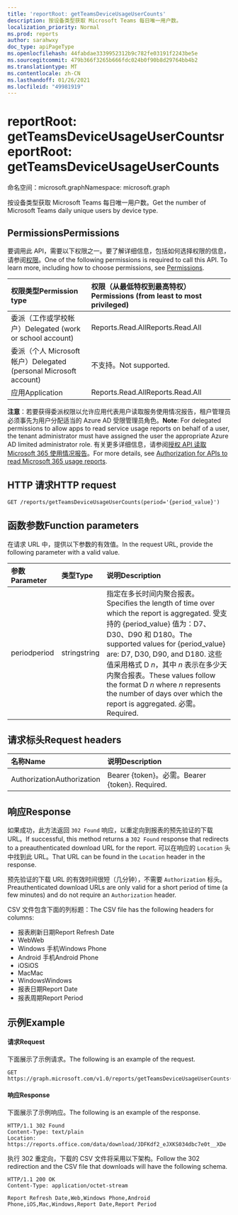 ```yaml
---
title: 'reportRoot: getTeamsDeviceUsageUserCounts'
description: 按设备类型获取 Microsoft Teams 每日唯一用户数。
localization_priority: Normal
ms.prod: reports
author: sarahwxy
doc_type: apiPageType
ms.openlocfilehash: 44fabdae3339952312b9c782fe03191f2243be5e
ms.sourcegitcommit: 479b366f3265b666fdc024b0f90b8d29764bb4b2
ms.translationtype: MT
ms.contentlocale: zh-CN
ms.lasthandoff: 01/26/2021
ms.locfileid: "49981919"
---
```

# <a name="reportroot-getteamsdeviceusageusercounts"></a><span data-ttu-id="55315-103">reportRoot: getTeamsDeviceUsageUserCounts</span><span class="sxs-lookup"><span data-stu-id="55315-103">reportRoot: getTeamsDeviceUsageUserCounts</span></span>

<span data-ttu-id="55315-104">命名空间：microsoft.graph</span><span class="sxs-lookup"><span data-stu-id="55315-104">Namespace: microsoft.graph</span></span>

<span data-ttu-id="55315-105">按设备类型获取 Microsoft Teams 每日唯一用户数。</span><span class="sxs-lookup"><span data-stu-id="55315-105">Get the number of Microsoft Teams daily unique users by device type.</span></span>

## <a name="permissions"></a><span data-ttu-id="55315-106">Permissions</span><span class="sxs-lookup"><span data-stu-id="55315-106">Permissions</span></span>

<span data-ttu-id="55315-p101">要调用此 API，需要以下权限之一。要了解详细信息，包括如何选择权限的信息，请参阅[权限](/graph/permissions-reference)。</span><span class="sxs-lookup"><span data-stu-id="55315-p101">One of the following permissions is required to call this API. To learn more, including how to choose permissions, see [Permissions](/graph/permissions-reference).</span></span>

| <span data-ttu-id="55315-109">权限类型</span><span class="sxs-lookup"><span data-stu-id="55315-109">Permission type</span></span>                        | <span data-ttu-id="55315-110">权限（从最低特权到最高特权）</span><span class="sxs-lookup"><span data-stu-id="55315-110">Permissions (from least to most privileged)</span></span> |
| :------------------------------------- | :--------------------------------------- |
| <span data-ttu-id="55315-111">委派（工作或学校帐户）</span><span class="sxs-lookup"><span data-stu-id="55315-111">Delegated (work or school account)</span></span>     | <span data-ttu-id="55315-112">Reports.Read.All</span><span class="sxs-lookup"><span data-stu-id="55315-112">Reports.Read.All</span></span>                         |
| <span data-ttu-id="55315-113">委派（个人 Microsoft 帐户）</span><span class="sxs-lookup"><span data-stu-id="55315-113">Delegated (personal Microsoft account)</span></span> | <span data-ttu-id="55315-114">不支持。</span><span class="sxs-lookup"><span data-stu-id="55315-114">Not supported.</span></span>                           |
| <span data-ttu-id="55315-115">应用</span><span class="sxs-lookup"><span data-stu-id="55315-115">Application</span></span>                            | <span data-ttu-id="55315-116">Reports.Read.All</span><span class="sxs-lookup"><span data-stu-id="55315-116">Reports.Read.All</span></span>                         |

<span data-ttu-id="55315-117">**注意**：若要获得委派权限以允许应用代表用户读取服务使用情况报告，租户管理员必须事先为用户分配适当的 Azure AD 受限管理员角色。</span><span class="sxs-lookup"><span data-stu-id="55315-117">**Note**: For delegated permissions to allow apps to read service usage reports on behalf of a user, the tenant administrator must have assigned the user the appropriate Azure AD limited administrator role.</span></span> <span data-ttu-id="55315-118">有关更多详细信息，请参阅[授权 API 读取 Microsoft 365 使用情况报告](/graph/reportroot-authorization)。</span><span class="sxs-lookup"><span data-stu-id="55315-118">For more details, see [Authorization for APIs to read Microsoft 365 usage reports](/graph/reportroot-authorization).</span></span>

## <a name="http-request"></a><span data-ttu-id="55315-119">HTTP 请求</span><span class="sxs-lookup"><span data-stu-id="55315-119">HTTP request</span></span>

<!-- { "blockType": "ignored" } -->

```http
GET /reports/getTeamsDeviceUsageUserCounts(period='{period_value}')
```

## <a name="function-parameters"></a><span data-ttu-id="55315-120">函数参数</span><span class="sxs-lookup"><span data-stu-id="55315-120">Function parameters</span></span>

<span data-ttu-id="55315-121">在请求 URL 中，提供以下参数的有效值。</span><span class="sxs-lookup"><span data-stu-id="55315-121">In the request URL, provide the following parameter with a valid value.</span></span>

| <span data-ttu-id="55315-122">参数</span><span class="sxs-lookup"><span data-stu-id="55315-122">Parameter</span></span> | <span data-ttu-id="55315-123">类型</span><span class="sxs-lookup"><span data-stu-id="55315-123">Type</span></span>   | <span data-ttu-id="55315-124">说明</span><span class="sxs-lookup"><span data-stu-id="55315-124">Description</span></span>                              |
| :-------- | :----- | :--------------------------------------- |
| <span data-ttu-id="55315-125">period</span><span class="sxs-lookup"><span data-stu-id="55315-125">period</span></span>    | <span data-ttu-id="55315-126">string</span><span class="sxs-lookup"><span data-stu-id="55315-126">string</span></span> | <span data-ttu-id="55315-127">指定在多长时间内聚合报表。</span><span class="sxs-lookup"><span data-stu-id="55315-127">Specifies the length of time over which the report is aggregated.</span></span> <span data-ttu-id="55315-128">受支持的 {period_value} 值为：D7、D30、D90 和 D180。</span><span class="sxs-lookup"><span data-stu-id="55315-128">The supported values for {period_value} are: D7, D30, D90, and D180.</span></span> <span data-ttu-id="55315-129">这些值采用格式 D *n*，其中 *n* 表示在多少天内聚合报表。</span><span class="sxs-lookup"><span data-stu-id="55315-129">These values follow the format D *n* where *n* represents the number of days over which the report is aggregated.</span></span> <span data-ttu-id="55315-130">必需。</span><span class="sxs-lookup"><span data-stu-id="55315-130">Required.</span></span> |

## <a name="request-headers"></a><span data-ttu-id="55315-131">请求标头</span><span class="sxs-lookup"><span data-stu-id="55315-131">Request headers</span></span>

| <span data-ttu-id="55315-132">名称</span><span class="sxs-lookup"><span data-stu-id="55315-132">Name</span></span>          | <span data-ttu-id="55315-133">说明</span><span class="sxs-lookup"><span data-stu-id="55315-133">Description</span></span>               |
| :------------ | :------------------------ |
| <span data-ttu-id="55315-134">Authorization</span><span class="sxs-lookup"><span data-stu-id="55315-134">Authorization</span></span> | <span data-ttu-id="55315-p104">Bearer {token}。必需。</span><span class="sxs-lookup"><span data-stu-id="55315-p104">Bearer {token}. Required.</span></span> |

## <a name="response"></a><span data-ttu-id="55315-137">响应</span><span class="sxs-lookup"><span data-stu-id="55315-137">Response</span></span>

<span data-ttu-id="55315-138">如果成功，此方法返回 `302 Found` 响应，以重定向到报表的预先验证的下载 URL。</span><span class="sxs-lookup"><span data-stu-id="55315-138">If successful, this method returns a `302 Found` response that redirects to a preauthenticated download URL for the report.</span></span> <span data-ttu-id="55315-139">可以在响应的 `Location` 头中找到此 URL。</span><span class="sxs-lookup"><span data-stu-id="55315-139">That URL can be found in the `Location` header in the response.</span></span>

<span data-ttu-id="55315-140">预先验证的下载 URL 的有效时间很短（几分钟），不需要 `Authorization` 标头。</span><span class="sxs-lookup"><span data-stu-id="55315-140">Preauthenticated download URLs are only valid for a short period of time (a few minutes) and do not require an `Authorization` header.</span></span>

<span data-ttu-id="55315-141">CSV 文件包含下面的列标题：</span><span class="sxs-lookup"><span data-stu-id="55315-141">The CSV file has the following headers for columns:</span></span>

- <span data-ttu-id="55315-142">报表刷新日期</span><span class="sxs-lookup"><span data-stu-id="55315-142">Report Refresh Date</span></span>
- <span data-ttu-id="55315-143">Web</span><span class="sxs-lookup"><span data-stu-id="55315-143">Web</span></span>
- <span data-ttu-id="55315-144">Windows 手机</span><span class="sxs-lookup"><span data-stu-id="55315-144">Windows Phone</span></span>
- <span data-ttu-id="55315-145">Android 手机</span><span class="sxs-lookup"><span data-stu-id="55315-145">Android Phone</span></span>
- <span data-ttu-id="55315-146">iOS</span><span class="sxs-lookup"><span data-stu-id="55315-146">iOS</span></span>
- <span data-ttu-id="55315-147">Mac</span><span class="sxs-lookup"><span data-stu-id="55315-147">Mac</span></span>
- <span data-ttu-id="55315-148">Windows</span><span class="sxs-lookup"><span data-stu-id="55315-148">Windows</span></span>
- <span data-ttu-id="55315-149">报表日期</span><span class="sxs-lookup"><span data-stu-id="55315-149">Report Date</span></span>
- <span data-ttu-id="55315-150">报表周期</span><span class="sxs-lookup"><span data-stu-id="55315-150">Report Period</span></span>

## <a name="example"></a><span data-ttu-id="55315-151">示例</span><span class="sxs-lookup"><span data-stu-id="55315-151">Example</span></span>

#### <a name="request"></a><span data-ttu-id="55315-152">请求</span><span class="sxs-lookup"><span data-stu-id="55315-152">Request</span></span>

<span data-ttu-id="55315-153">下面展示了示例请求。</span><span class="sxs-lookup"><span data-stu-id="55315-153">The following is an example of the request.</span></span>


<!-- {
  "blockType": "ignored",
  "name": "reportroot_getteamsdeviceusageusercounts"
}-->

```msgraph-interactive
GET https://graph.microsoft.com/v1.0/reports/getTeamsDeviceUsageUserCounts(period='D7')
```


#### <a name="response"></a><span data-ttu-id="55315-154">响应</span><span class="sxs-lookup"><span data-stu-id="55315-154">Response</span></span>

<span data-ttu-id="55315-155">下面展示了示例响应。</span><span class="sxs-lookup"><span data-stu-id="55315-155">The following is an example of the response.</span></span>

<!-- {
  "blockType": "response",
  "truncated": true,
  "@odata.type": "microsoft.graph.report"
} -->

```http
HTTP/1.1 302 Found
Content-Type: text/plain
Location: https://reports.office.com/data/download/JDFKdf2_eJXKS034dbc7e0t__XDe
```

<span data-ttu-id="55315-156">执行 302 重定向，下载的 CSV 文件将采用以下架构。</span><span class="sxs-lookup"><span data-stu-id="55315-156">Follow the 302 redirection and the CSV file that downloads will have the following schema.</span></span>

<!-- { "blockType": "ignored" } --> 

```http
HTTP/1.1 200 OK
Content-Type: application/octet-stream

Report Refresh Date,Web,Windows Phone,Android Phone,iOS,Mac,Windows,Report Date,Report Period
```
<!-- uuid: 8fcb5dbc-d5aa-4681-8e31-b001d5168d79 
2015-10-25 14:57:30 UTC -->
<!-- {
  "type": "#page.annotation",
  "description": "Example",
  "keywords": "",
  "section": "documentation",
  "tocPath": "",
  "suppressions": [
  ]
}-->

